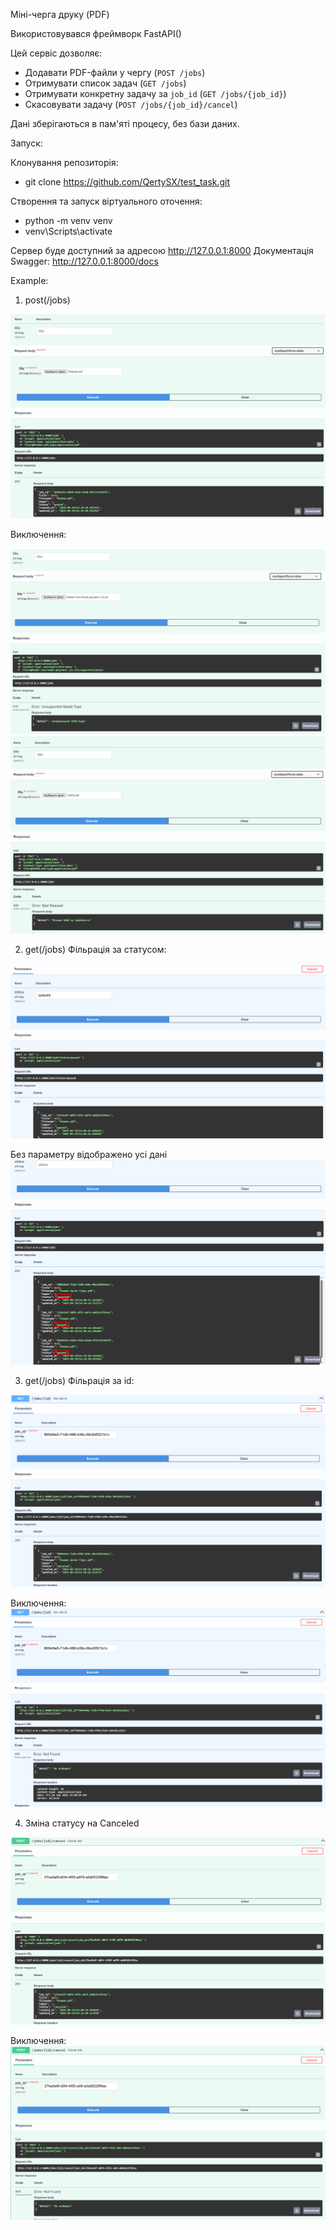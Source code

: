 Міні-черга друку (PDF)

Використовувався фреймворк FastAPI()

Цей сервіс дозволяє:  

- Додавати PDF-файли у чергу (`POST /jobs`)  
- Отримувати список задач (`GET /jobs`)  
- Отримувати конкретну задачу за `job_id` (`GET /jobs/{job_id}`)  
- Скасовувати задачу (`POST /jobs/{job_id}/cancel`)

Дані зберігаються в пам'яті процесу, без бази даних. 

Запуск:

Клонування репозиторія: 
- git clone https://github.com/QertySX/test_task.git

Створення та запуск віртуального оточення: 
- python -m venv venv
- venv\Scripts\activate 

Сервер буде доступний за адресою http://127.0.0.1:8000
Документація Swagger: http://127.0.0.1:8000/docs


Example:

1. post(/jobs)

![alt text](screenshots/1.png)

Виключення: 

![alt text](screenshots/11.png) 
![alt text](screenshots/12.png)

2. get(/jobs) Фільрація за статусом: 

![alt text](screenshots/2.png)

Без параметру відображено усі дані ![alt text](screenshots/3.png)

3. get(/jobs) Фільрація за id: 

![alt text](screenshots/4.png)

Виключення: ![alt text](screenshots/5.png)

4. Зміна статусу на Canceled 

![alt text](screenshots/6.png)

Виключення: ![alt text](screenshots/7.png)
